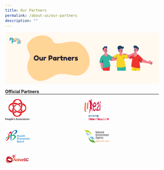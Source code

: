 ```yaml
---
title: Our Partners
permalink: /about-us/our-partners
description: ""
---
```

![](/images/About%20Us/OurPartners.png)
<div style="text-align: left;">
            <b>Official Partners</b>
            <div style="margin: 0 auto; display: grid; grid-gap: 1rem; grid-template-columns: repeat(auto-fit, minmax(161px,1fr)); border-top: 1px solid black;">
                <div style="display:flex; padding-top: 15px;"><img src="/images/Logos/PA logo.png" style="width: 80px; float: left;"> </div>
							<div style="display:flex; padding-top: 15px;"><img src="/images/e2i_Logo2.png" style="width: 80px; float: left;"> </div>
							<div style="display:flex; padding-top: 15px;"><img src="/images/Logos/HPB_Logo.png" style="width: 80px; float: left;"> </div>
							<div style="display:flex; padding-top: 15px;"><img src="/images/Logos/NEA_Logo.png" style="width: 80px; float: left;"> </div>
							<div style="display:flex; padding-top: 15px;"><img src="/images/Logos/ActiveSG_Logo.png" style="width: 80px; float: left;"> </div>